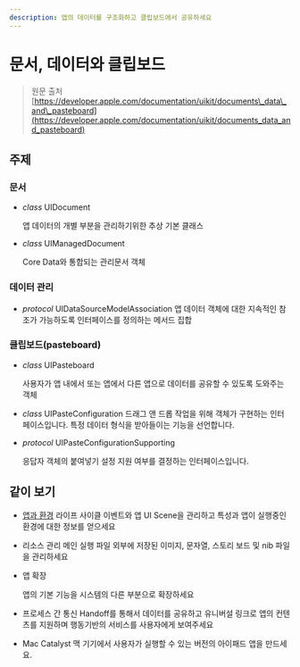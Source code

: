 ```yaml
---
description: 앱의 데이터를 구조화하고 클립보드에서 공유하세요
---
```


# 문서, 데이터와 클립보드

> 원문 출처  
> [https://developer.apple.com/documentation/uikit/documents\_data\_and\_pasteboard](https://developer.apple.com/documentation/uikit/documents_data_and_pasteboard)

## 주제

### 문서 <a id="documents"></a>

* _class_ UIDocument

  앱 데이터의 개별 부분을 관리하기위한 추상 기본 클래스

* _class_ UIManagedDocument

  Core Data와 통합되는 관리문서 객체

### 데이터 관리 <a id="data-management"></a>

* _protocol_ UIDataSourceModelAssociation 앱 데이터 객체에 대한 지속적인 참조가 가능하도록 인터페이스를 정의하는 메서드 집합

### 클립보드\(pasteboard\)

* _class_ UIPasteboard

  사용자가 앱 내에서 또는 앱에서 다른 앱으로 데이터를 공유할 수 있도록 도와주는 객체

* _class_ UIPasteConfiguration 드래그 앤 드롭 작업을 위해 객체가 구현하는 인터페이스입니다. 특정 데이터 형식을 받아들이는 기능을 선언합니다.
* _protocol_ UIPasteConfigurationSupporting

  응답자 객체의 붙여넣기 설정 지원 여부를 결정하는 인터페이스입니다.

## 같이 보기

* [앱과 환경](app-and-environment/) 라이프 사이클 이벤트와 앱 UI Scene을 관리하고 특성과 앱이 실행중인 환경에 대한 정보를 얻으세요
* 리소스 관리 메인 실행 파일 외부에 저장된 이미지, 문자열, 스토리 보드 및 nib 파일을 관리하세요
* 앱 확장

  앱의 기본 기능을 시스템의 다른 부분으로 확장하세요

* 프로세스 간 통신 Handoff를 통해서 데이터를 공유하고 유니버설 링크로 앱의 컨텐츠를 지원하며 행동기반의 서비스를 사용자에게 보여주세요
* Mac Catalyst 맥 기기에서 사용자가 실행할 수 있는 버전의 아이패드 앱을 만드세요.

